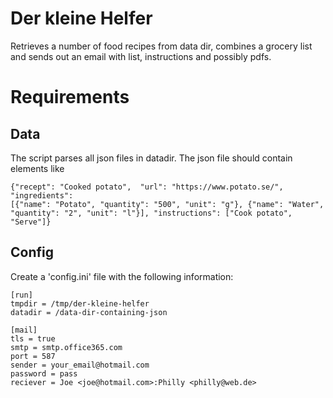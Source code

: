 # Der kleine Helfer

Retrieves a number of food recipes from data dir, combines a grocery list and
sends out an email with list, instructions and possibly pdfs.

# Requirements

## Data

The script parses all json files in datadir. The json file should contain
elements like

```
{"recept": "Cooked potato",  "url": "https://www.potato.se/", "ingredients":
[{"name": "Potato", "quantity": "500", "unit": "g"}, {"name": "Water",
"quantity": "2", "unit": "l"}], "instructions": ["Cook potato", "Serve"]}
```

## Config

Create a 'config.ini' file with the following information:

```
[run]
tmpdir = /tmp/der-kleine-helfer
datadir = /data-dir-containing-json

[mail]
tls = true
smtp = smtp.office365.com
port = 587
sender = your_email@hotmail.com
password = pass
reciever = Joe <joe@hotmail.com>:Philly <philly@web.de>
```
